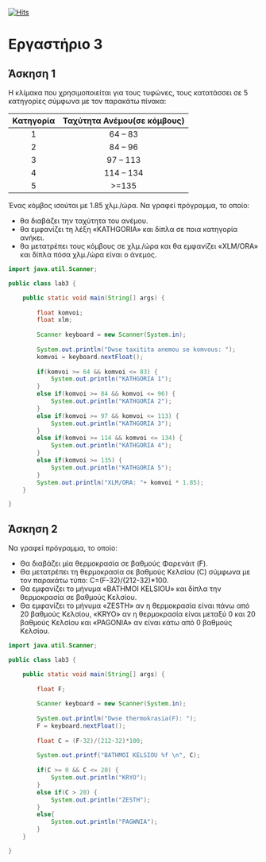 [![Hits](https://hits.seeyoufarm.com/api/count/incr/badge.svg?url=https%3A%2F%2Feffie375.github.io%2FTPTE-AEGEAN&count_bg=%23E3802B&title_bg=%2307359E&icon=internetarchive.svg&icon_color=%23E7E7E7&title=%CE%A0%CF%81%CE%BF%CE%B2%CE%BF%CE%BB%CE%AD%CF%82&edge_flat=false)](https://hits.seeyoufarm.com)

# Eργαστήριο 3

## Άσκηση 1

Η κλίμακα που χρησιμοποιείται για τους τυφώνες, τους κατατάσσει σε 5 κατηγορίες σύμφωνα με τον παρακάτω πίνακα:

|Κατηγορία|Ταχύτητα Ανέμου(σε κόμβους)|
|:-:|:-:|
|1|64 – 83|
|2|84 – 96|
|3|97 – 113|
|4|114 – 134|
|5|>=135|

Ένας κόμβος ισούται με 1.85 χλμ./ώρα. Να γραφεί πρόγραμμα, το οποίο:

- θα διαβάζει την ταχύτητα του ανέμου.
- θα εμφανίζει τη λέξη «KATHGORIA» και δίπλα σε ποια κατηγορία ανήκει.
- θα μετατρέπει τους κόμβους σε χλμ./ώρα και θα εμφανίζει «XLM/ORA» και δίπλα πόσα χλμ./ώρα είναι ο άνεμος.

```Java
import java.util.Scanner;

public class lab3 {

	public static void main(String[] args) {
		
		float komvoi;
		float xlm;
		
		Scanner keyboard = new Scanner(System.in);
		
		System.out.println("Dwse taxitita anemou se komvous: ");
		komvoi = keyboard.nextFloat();
		
		if(komvoi >= 64 && komvoi <= 83) {
			System.out.println("KATHGORIA 1");
		}
		else if(komvoi >= 84 && komvoi <= 96) {
			System.out.println("KATHGORIA 2");
		}
		else if(komvoi >= 97 && komvoi <= 113) {
			System.out.println("KATHGORIA 3");	
		}
		else if(komvoi >= 114 && komvoi <= 134) {
			System.out.println("KATHGORIA 4");	
		}
		else if(komvoi >= 135) {
			System.out.println("KATHGORIA 5");	
		}
		System.out.println("XLM/ORA: "+ komvoi * 1.85);
	}

}

```

## Άσκηση 2

Να γραφεί πρόγραμμα, το οποίο:

- Θα διαβάζει μία θερμοκρασία σε βαθμούς Φαρενάιτ (F).
- Θα μετατρέπει τη θερμοκρασία σε βαθμούς Κελσίου (C) σύμφωνα με τον παρακάτω τύπο: C=(F-32)/(212-32)*100.
- Θα εμφανίζει το μήνυμα «BATHMOI KELSIOU» και δίπλα την θερμοκρασία σε βαθμούς Κελσίου.
- Θα εμφανίζει το μήνυμα «ZESTH» αν η θερμοκρασία είναι πάνω από 20 βαθμούς Κελσίου, «KRYO» αν η θερμοκρασία είναι μεταξύ 0 και 20 βαθμούς Κελσίου και «PAGONIA» αν είναι κάτω από 0 βαθμούς Κελσίου.
	
```Java
import java.util.Scanner;

public class lab3 {

	public static void main(String[] args) {
		
		float F;
		
		Scanner keyboard = new Scanner(System.in);
		
		System.out.println("Dwse thermokrasia(F): ");
		F = keyboard.nextFloat();
		
		float C = (F-32)/(212-32)*100;
		
		System.out.printf("BATHMOI KELSIOU %f \n", C);
		
		if(C >= 0 && C <= 20) {
			System.out.println("KRYO");
		}
		else if(C > 20) {
			System.out.println("ZESTH");
		}
		else{
			System.out.println("PAGWNIA");
		}
	}

}

```

